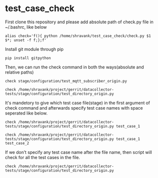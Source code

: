 # test_case_check
First clone this repository and please add absolute path of check.py file in ~/.bashrc, like below

    alias check='f(){ python /home/shravank/test_case_check/check.py $1 $*; unset -f f;};f'

Install git module through pip

    pip install gitpython

Then, we can run the check command in both the ways(absolute and relative paths)

    check stage/configuration/test_mqtt_subscriber_origin.py

    check /home/shravank/project/gerrit/datacollector-tests/stage/configuration/test_directory_origin.py

It's mandetory to give which test case file(stage) in the first argument of check command and afterwards specify test case names with space seperated like below.

    check /home/shravank/project/gerrit/datacollector-tests/stage/configuration/test_directory_origin.py test_case_1

    check /home/shravank/project/gerrit/datacollector-tests/stage/configuration/test_directory_origin.py test_case_1 test_case_2


If we don't specify any test case name after the file name, then script will check for all the test cases in the file.

    check /home/shravank/project/gerrit/datacollector-tests/stage/configuration/test_directory_origin.py
